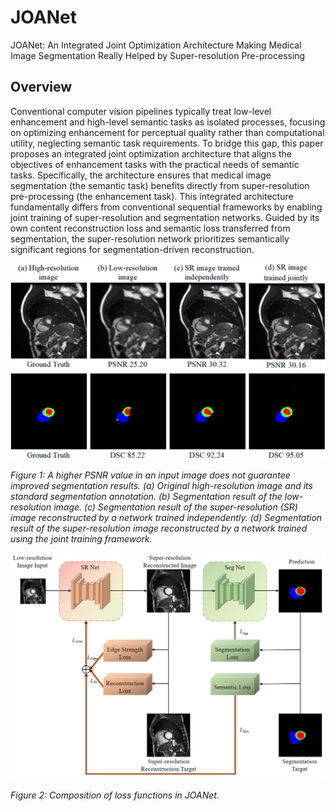 # JOANet
JOANet: An Integrated Joint Optimization Architecture Making Medical Image Segmentation Really Helped by Super-resolution Pre-processing
## Overview
Conventional computer vision pipelines typically treat low-level enhancement and high-level semantic tasks as isolated processes, focusing on optimizing enhancement for perceptual quality rather than computational utility, neglecting semantic task requirements. To bridge this gap, this paper proposes an integrated joint optimization architecture that aligns the objectives of enhancement tasks with the practical needs of semantic tasks. Specifically, the architecture ensures that medical image segmentation (the semantic task) benefits directly from super-resolution pre-processing (the enhancement task). This integrated architecture fundamentally differs from conventional sequential frameworks by enabling joint training of super-resolution and segmentation networks. Guided by its own content reconstruction loss and semantic loss transferred from segmentation, the super-resolution network prioritizes semantically significant regions for segmentation-driven reconstruction.

<div align="center">
<img src="fig/1.png" width="600px">
</div>

*Figure 1: A higher PSNR value in an input image does not guarantee improved segmentation results. (a) Original high-resolution image and its standard segmentation annotation. (b) Segmentation result of the low-resolution image. (c) Segmentation result of the super-resolution (SR) image reconstructed by a network trained independently. (d) Segmentation result of the super-resolution image reconstructed by a network trained using the joint training framework.*

<div align="center">
<img src="fig/2.png" width="600px">
</div>

*Figure 2: Composition of loss functions in JOANet.*


